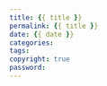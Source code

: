 ```yaml
---
title: {{ title }}
permalink: {{ title }}
date: {{ date }}
categories: 
tags:
copyright: true	
password: 
---
```

